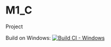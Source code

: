 # M1_C
Project


Build on Windows:
[![Build CI - Windows](https://github.com/satyajyothika/M1_C/actions/workflows/c-cpp.yml/badge.svg)](https://github.com/satyajyothika/M1_C/actions/workflows/c-cpp.yml)
